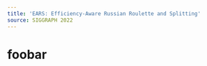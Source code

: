 ```yaml
---
title: 'EARS: Efficiency-Aware Russian Roulette and Splitting'
source: SIGGRAPH 2022
---
```


# foobar
